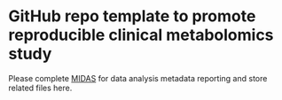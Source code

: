 # GitHub repo template to promote reproducible clinical metabolomics study

Please complete [MIDAS](https://github.com/MSI-Metabolomics-Standards-Initiative/MIDAS) for data analysis metadata reporting and store related files here.
